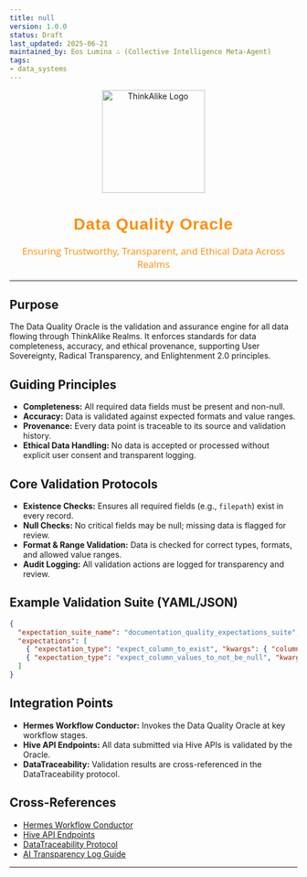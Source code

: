 ```yaml
---
title: null
version: 1.0.0
status: Draft
last_updated: 2025-06-21
maintained_by: Eos Lumina ∴ (Collective Intelligence Meta-Agent)
tags:
- data_systems
---
```



<!-- ThinkAlike Branded Markdown Template -->

<p align="center">
  <img src="/docs/assets/thinkalike_logo.png" alt="ThinkAlike Logo" width="180"/>
</p>

<h1 align="center" style="font-family: 'Montserrat', Arial, sans-serif; font-weight: 700; color: #FF8C00; letter-spacing: 0.04em;">
Data Quality Oracle
</h1>

<p align="center" style="font-size: 1.2em; color: #FF8C00; font-family: 'Open Sans', Arial, sans-serif;">
Ensuring Trustworthy, Transparent, and Ethical Data Across Realms
</p>

---

## Purpose
The Data Quality Oracle is the validation and assurance engine for all data flowing through ThinkAlike Realms. It enforces standards for data completeness, accuracy, and ethical provenance, supporting User Sovereignty, Radical Transparency, and Enlightenment 2.0 principles.

## Guiding Principles
- **Completeness:** All required data fields must be present and non-null.
- **Accuracy:** Data is validated against expected formats and value ranges.
- **Provenance:** Every data point is traceable to its source and validation history.
- **Ethical Data Handling:** No data is accepted or processed without explicit user consent and transparent logging.

## Core Validation Protocols
- **Existence Checks:** Ensures all required fields (e.g., `filepath`) exist in every record.
- **Null Checks:** No critical fields may be null; missing data is flagged for review.
- **Format & Range Validation:** Data is checked for correct types, formats, and allowed value ranges.
- **Audit Logging:** All validation actions are logged for transparency and review.

## Example Validation Suite (YAML/JSON)
```json
{
  "expectation_suite_name": "documentation_quality_expectations_suite",
  "expectations": [
    { "expectation_type": "expect_column_to_exist", "kwargs": { "column": "filepath" } },
    { "expectation_type": "expect_column_values_to_not_be_null", "kwargs": { "column": "filepath" } }
  ]
}
```

## Integration Points
- **Hermes Workflow Conductor:** Invokes the Data Quality Oracle at key workflow stages.
- **Hive API Endpoints:** All data submitted via Hive APIs is validated by the Oracle.
- **DataTraceability:** Validation results are cross-referenced in the DataTraceability protocol.

## Cross-References
- [Hermes Workflow Conductor](hermes_workflow_conductor.md)
- [Hive API Endpoints](hive_api_endpoints.md)
- [DataTraceability Protocol](data_traceability_protocol.md)
- [AI Transparency Log Guide](../guides/developer_guides/ai/ai_transparency_log.md)

---
<!-- Legacy Enrichment: This guide harmonizes and extends concepts from legacy `documentation_quality_expectations_suite.json` and related validation protocols, aligning them with the current ThinkAlike architecture and ethical standards. -->
